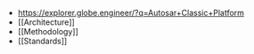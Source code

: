 - https://explorer.globe.engineer/?q=Autosar+Classic+Platform
- [[Architecture]]
- [[Methodology]]
- [[Standards]]